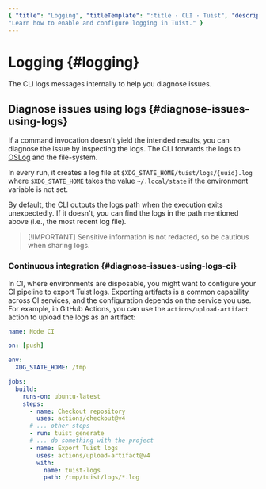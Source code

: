 ```yaml
---
{ "title": "Logging", "titleTemplate": ":title · CLI · Tuist", "description":
"Learn how to enable and configure logging in Tuist." }
---
```

# Logging {#logging}

The CLI logs messages internally to help you diagnose issues.

## Diagnose issues using logs {#diagnose-issues-using-logs}

If a command invocation doesn't yield the intended results, you can diagnose the
issue by inspecting the logs. The CLI forwards the logs to
[OSLog](https://developer.apple.com/documentation/os/oslog) and the file-system.

In every run, it creates a log file at `$XDG_STATE_HOME/tuist/logs/{uuid}.log`
where `$XDG_STATE_HOME` takes the value `~/.local/state` if the environment
variable is not set.

By default, the CLI outputs the logs path when the execution exits unexpectedly.
If it doesn't, you can find the logs in the path mentioned above (i.e., the most
recent log file).

> [!IMPORTANT] Sensitive information is not redacted, so be cautious when
> sharing logs.

### Continuous integration {#diagnose-issues-using-logs-ci}

In CI, where environments are disposable, you might want to configure your CI
pipeline to export Tuist logs. Exporting artifacts is a common capability across
CI services, and the configuration depends on the service you use. For example,
in GitHub Actions, you can use the `actions/upload-artifact` action to upload
the logs as an artifact:

```yaml
name: Node CI

on: [push]

env:
  XDG_STATE_HOME: /tmp

jobs:
  build:
    runs-on: ubuntu-latest
    steps:
      - name: Checkout repository
        uses: actions/checkout@v4
      # ... other steps
      - run: tuist generate
      # ... do something with the project
      - name: Export Tuist logs
        uses: actions/upload-artifact@v4
        with:
          name: tuist-logs
          path: /tmp/tuist/logs/*.log
```

